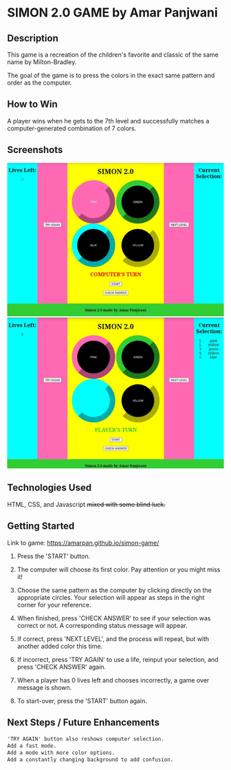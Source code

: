 # SIMON 2.0 GAME by Amar Panjwani
## Description
This game is a recreation of the children's favorite and classic of the same name by Milton-Bradley. 

The goal of the game is to press the colors in the exact same pattern and order as the computer. 

## How to Win
A player wins when he gets to the 7th level and successfully matches a computer-generated combination of 7 colors.

## Screenshots

![Computer's Turn](/images/screenshotComputersTurn.jpg)
![Player's Turn](/images/screenshotPlayersTurn.jpg)

## Technologies Used
HTML, CSS, and Javascript ~~mixed with some blind luck.~~

## Getting Started
Link to game: https://amarpan.github.io/simon-game/

1. Press the 'START' button.

2. The computer will choose its first color. Pay attention or you might miss it!

3. Choose the same pattern as the computer by clicking directly on the appropriate circles. Your selection will appear as steps in the right corner for your reference.
4. When finished, press 'CHECK ANSWER' to see if your selection was correct or not. A corresponding status message will appear. 
5. If correct, press 'NEXT LEVEL', and the process will repeat, but with another added color this time.
6. If incorrect, press 'TRY AGAIN' to use a life, reinput your selection, and press 'CHECK ANSWER' again.
7. When a player has 0 lives left and chooses incorrectly, a game over message is shown. 
8. To start-over, press the 'START' button again. 

## Next Steps / Future Enhancements
    'TRY AGAIN' button also reshows computer selection.
    Add a fast mode. 
    Add a mode with more color options.
    Add a constantly changing background to add confusion.
    